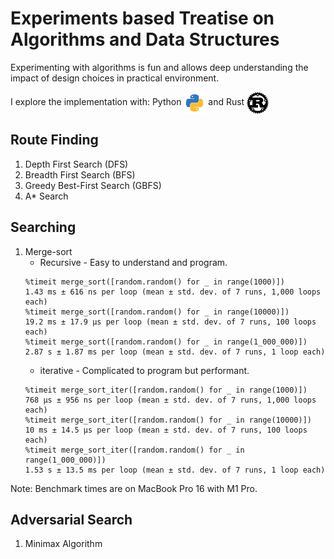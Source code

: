 # Experiments based Treatise on Algorithms and Data Structures
Experimenting with algorithms is fun and allows deep understanding the
impact of design choices in practical environment.

I explore the implementation with:
Python <img src="./_docs/figures/Python_logo_51.svg.png" height="35px" align="center"> 
and Rust <img src="./_docs/figures/Rust_programming_language_black_logo.svg" height="35px" align="center">


## Route Finding
1. Depth First Search (DFS)
2. Breadth First Search (BFS)
3. Greedy Best-First Search (GBFS)
4. A* Search

## Searching
1. Merge-sort
   - Recursive - Easy to understand and program.
    ```
    %timeit merge_sort([random.random() for _ in range(1000)])
    1.43 ms ± 616 ns per loop (mean ± std. dev. of 7 runs, 1,000 loops each)
    %timeit merge_sort([random.random() for _ in range(10000)])
    19.2 ms ± 17.9 µs per loop (mean ± std. dev. of 7 runs, 100 loops each)
    %timeit merge_sort([random.random() for _ in range(1_000_000)])
    2.87 s ± 1.87 ms per loop (mean ± std. dev. of 7 runs, 1 loop each)
    ```
   - iterative - Complicated to program but performant.
    ```
    %timeit merge_sort_iter([random.random() for _ in range(1000)])
    768 µs ± 956 ns per loop (mean ± std. dev. of 7 runs, 1,000 loops each)
    %timeit merge_sort_iter([random.random() for _ in range(10000)])
    10 ms ± 14.5 µs per loop (mean ± std. dev. of 7 runs, 100 loops each)
    %timeit merge_sort_iter([random.random() for _ in range(1_000_000)])
    1.53 s ± 13.5 ms per loop (mean ± std. dev. of 7 runs, 1 loop each)
    ```
Note: Benchmark times are on MacBook Pro 16 with M1 Pro.

## Adversarial Search
1. Minimax Algorithm